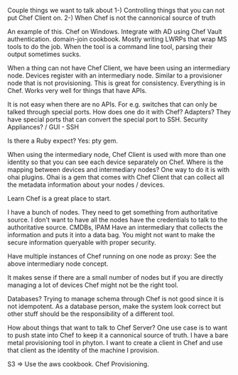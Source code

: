 Couple things we want to talk about
1-) Controlling things that you can not put Chef Client on.
2-) When Chef is not the cannonical source of truth

An example of this. Chef on Windows. Integrate with AD using Chef Vault authentication.
domain-join cookbook.
Mostly writing LWRPs that wrap MS tools to do the job. 
When the tool is a command line tool, parsing their output sometimes sucks.

When a thing can not have Chef Client, we have been using an intermediary node. Devices register with an intermediary node. 
Similar to a provisioner node that is not provisioning.
This is great for consistency. Everything is in Chef.
Works very well for things that have APIs.

It is not easy when there are no APIs. For e.g. switches that can only be talked through special ports.
How does one do it with Chef? 
Adapters? They have special ports that can convert the special port to SSH. 
Security Appliances? / GUI - SSH

Is there a Ruby expect? Yes: pty gem. 

When using the intermediary node, Chef Client is used with more than one identity so that you can see each device separately on Chef.
Where is the mapping between devices and intermediary nodes?
One way to do it is with ohai plugins.  Ohai is a gem that comes with Chef Client that can collect all the metadata information about your nodes / devices.

Learn Chef is a great place to start.

I have a bunch of nodes. They need to get something from authoritative source. I don't want to have all the nodes have the credentials to talk to the authoritative source. CMDBs, IPAM
Have an intermediary that collects the information and puts it into a data bag.
You might not want to make the secure information queryable with proper security.

Have multiple instances of Chef running on one node as proxy: See the above intermediary node concept.

It makes sense if there are a small number of nodes but if you are directly managing a lot of devices Chef might not be the right tool. 

Databases?
Trying to manage schema through Chef is not good since it is not idempotent.
As a database person, make the system look correct but other stuff should be the responsibility of a different tool. 

How about things that want to talk to Chef Server? 
One use case is to want to push state into Chef to keep it a cannonical source of truth. 
I have a bare metal provisioning tool in phyton. I want to create a client in Chef and use that client as the identity of the machine I provision. 

S3 => Use the aws cookbook. Chef Provisioning.